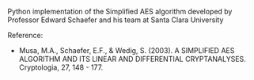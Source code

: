 Python implementation of the Simplified AES algorithm developed by Professor Edward Schaefer and his team at Santa Clara University

Reference:
- Musa, M.A., Schaefer, E.F., & Wedig, S. (2003). A SIMPLIFIED AES ALGORITHM AND ITS LINEAR AND DIFFERENTIAL CRYPTANALYSES. Cryptologia, 27, 148 - 177.